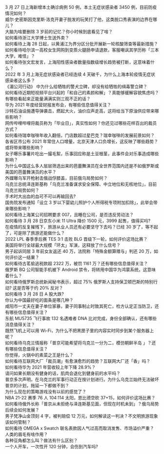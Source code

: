 3 月 27 日上海新增本土确诊病例 50 例，本土无症状感染者 3450 例，目前防疫情况如何？  
威尔·史密斯因克里斯·洛克开妻子脱发的玩笑打了他，这类脱口秀表演的边界在哪儿？  
大脑为啥要删除 3 岁前的记忆？你小时候到底看见了啥？  
如何看待浙江大学博士生送外卖？  
如何看待上海 28 日起，以黄浦江为界分区分批开展新一轮核酸筛查等最新措施？  
如何看待哈尔滨一高校女生网购到变质火腿肠申请退款，客服嘲讽其学历称「三本大学，难怪」？  
如何看待张文宏发言，上海阳性感染者数量指数级增长趋势被打断，这意味着什么？  
2022 年 3 月上海无症状感染者已经连续 4 天破千，为什么上海本轮疫情无症状感染者这么多？  
《湄公河行动》 中为什么给牺牲的警犬立碑，却没有给牺牲的缉毒警立碑？  
如何看待近期短视频平台兴起的「和自己的素颜和解」？真能够缓解容貌焦虑吗？  
有哪些看起来正能量满满实则三观不正的话？  
华为 2021 年度经营财报发布会，有哪些信息值得关注？  
沙特石油设施遭导弹袭击，燃起大火，油价应声走高，这将给当下原油供应带来哪些影响？  
网传哔哩哔哩将裁员称为「毕业日」，真实性如何？你还见过哪些花样百出的裁员方式？  
如何看待瑞幸咖啡年收入翻倍，门店数超过星巴克？瑞幸咖啡的发展前景如何？  
各省区市公布 2021 年常住人口增量，北京天津人口负增长，这反映了哪些趋势？或将带来哪些影响？  
女子曝乐事薯片吃出一撮毛絮，乐事回应称是土豆根茎，此事件会对乐事造成哪些影响？  
为什么中国这么多人层层筛选出来的芭蕾舞演员在全世界范围内还是不如俄罗斯或美国的芭蕾舞演员的水平？  
外媒曝乌军开枪射击俄战俘膝盖，目前俄乌局势如何？  
乌克兰总统泽连斯基称「乌克兰准备谋求安全保障、中立地位和无核地位」，目前乌克兰局势如何？  
手术时大出血的血可不可以再输回去?  
国务院发布通知「设立 3 岁以下婴幼儿照护个人所得税专项附加扣除」，此举会带来哪些影响？  
如何看待上海某公司招聘要求 007，且睡在公司，是否违反劳动法？  
如何看待 3 月 28 日京东小米 11 Ultra 降价 1500 元，3999 起售，值得买吗?  
在疫情的反复摧残下，旅游从业人员还有必要坚守下去吗？已经 30 岁了，等不起了，可是除了旅游还能做什么？  
2022 LPL 春季季后赛 TES 3:1 击败 BLG 晋级下一轮，如何评价这场比赛？  
美国将举行全球最大规模「环太」军演，这释放了什么信号？  
男子起诉同居 3 年前女友返还 40 万，法院称「特殊金额算赠与」判还 20 万，如何评价这一结果？  
如何看待古茗偷逃税款超 2322 万，被罚 1161 万？还有哪些信息值得关注？  
俄罗斯 BQ 公司智能手机被下 Android 禁令，将转用中国华为鸿蒙系统，这意味着什么？  
如何看待俄罗斯总统新闻秘书表示，超过 75% 俄罗斯人支持保卫顿巴斯的特别行动? 这是否等于约 20% 反对？  
如何看待 3 月 28 日 A 股大跌?  
你认为中国最好吃的面条是哪几种？  
咸阳市一丈夫在妻子单位家暴，妻子同事制止时致其死亡，检方认定正当防卫，还有哪些信息值得关注？  
东航 MU5735 飞行事故 132 名遇难者 DNA 比对完成，身份全部确认，还有哪些消息值得关注？  
既然飞机上可以用 Wi-Fi，为什么不把黑匣子里的内容实时同步到某个服务器上呢？  
如何看待乌克兰情报称「普京可能希望将乌克兰一分为二，模仿朝鲜半岛 」？还有哪些信息值得关注？  
你觉得，火锅中的素菜之王是什么？  
如何看待互联网大厂「裁员潮」有愈演愈烈的趋势？互联网大厂还「香」吗？  
如何看待华为 2021 年营收较上年下降 28.9%？  
请问如果长期没有健身的话，肌肉会退化到健身前的水平吗？  
普京多次声明，在乌克兰的军事行动正在按计划进行。为什么乌克兰始终无法破坏普京的计划，拖延一下都做不到？  
为什么现在的策略游戏没有以前的感觉了？  
NBA 21-22 赛季 76 人 104:114 太阳，恩比德空砍 37+15，如何评价这场比赛？  
如何看待俄外长称「普京从未拒绝与泽连斯基见面，但现在时机未到」？俄乌局势后续会如何发展？  
男子梵净山金顶刻 4 字，被判赔偿 12 万元，如何解读这一判决？不文明旅游现象该如何管制？  
如何看待 OMEGA x Swatch 联名表款因人气过高而取消发售、市场溢价严重？  
人类的眉毛有啥作用？  
各种豆角都怎么叫？做法有什么区别？  
一个人开车，一次性开 120 分钟，会伤到汽车吗?  
